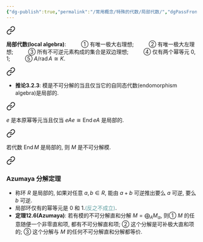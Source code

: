 ```yaml
---
{"dg-publish":true,"permalink":"/常用概念/特殊的代数/局部代数/","dgPassFrontmatter":true,"created":"2024-08-17T17:58:19.265+08:00","updated":"2024-09-13T21:20:47.093+08:00"}
---
```



<div class="transclusion internal-embed is-loaded"><a class="markdown-embed-link" href="/books//algebras-and-modules/4/#904170" aria-label="Open link"><svg xmlns="http://www.w3.org/2000/svg" width="24" height="24" viewBox="0 0 24 24" fill="none" stroke="currentColor" stroke-width="2" stroke-linecap="round" stroke-linejoin="round" class="svg-icon lucide-link"><path d="M10 13a5 5 0 0 0 7.54.54l3-3a5 5 0 0 0-7.07-7.07l-1.72 1.71"></path><path d="M14 11a5 5 0 0 0-7.54-.54l-3 3a5 5 0 0 0 7.07 7.07l1.71-1.71"></path></svg></a><div class="markdown-embed">



**局部代数(local algebra)**:
$\qquad$ ① 有唯一极大右理想;
$\qquad$ ② 有唯一极大左理想;
$\qquad$ ③ 所有不可逆元素构成的集合是双边理想;
$\qquad$ ④ 仅有两个幂等元 $0,1$;
$\qquad$ ⑤ $A/\operatorname{rad}A\cong K$.  

</div></div>
 

<div class="transclusion internal-embed is-loaded"><a class="markdown-embed-link" href="/books//3-the-radical/3-2/#56386c" aria-label="Open link"><svg xmlns="http://www.w3.org/2000/svg" width="24" height="24" viewBox="0 0 24 24" fill="none" stroke="currentColor" stroke-width="2" stroke-linecap="round" stroke-linejoin="round" class="svg-icon lucide-link"><path d="M10 13a5 5 0 0 0 7.54.54l3-3a5 5 0 0 0-7.07-7.07l-1.72 1.71"></path><path d="M14 11a5 5 0 0 0-7.54-.54l-3 3a5 5 0 0 0 7.07 7.07l1.71-1.71"></path></svg></a><div class="markdown-embed">



+ **推论3.2.3**: 模是不可分解的当且仅当它的自同态代数(endomorphism algebra)是局部的. 


</div></div>
 

<div class="transclusion internal-embed is-loaded"><a class="markdown-embed-link" href="/books//algebras-and-modules/4/#2c8051" aria-label="Open link"><svg xmlns="http://www.w3.org/2000/svg" width="24" height="24" viewBox="0 0 24 24" fill="none" stroke="currentColor" stroke-width="2" stroke-linecap="round" stroke-linejoin="round" class="svg-icon lucide-link"><path d="M10 13a5 5 0 0 0 7.54.54l3-3a5 5 0 0 0-7.07-7.07l-1.72 1.71"></path><path d="M14 11a5 5 0 0 0-7.54-.54l-3 3a5 5 0 0 0 7.07 7.07l1.71-1.71"></path></svg></a><div class="markdown-embed">



 $e$ 是本原幂等元当且仅当 $eAe\cong \operatorname{End}eA$ 是局部的. 

</div></div>
 

<div class="transclusion internal-embed is-loaded"><a class="markdown-embed-link" href="/books//algebras-and-modules/4/#2cfc4a" aria-label="Open link"><svg xmlns="http://www.w3.org/2000/svg" width="24" height="24" viewBox="0 0 24 24" fill="none" stroke="currentColor" stroke-width="2" stroke-linecap="round" stroke-linejoin="round" class="svg-icon lucide-link"><path d="M10 13a5 5 0 0 0 7.54.54l3-3a5 5 0 0 0-7.07-7.07l-1.72 1.71"></path><path d="M14 11a5 5 0 0 0-7.54-.54l-3 3a5 5 0 0 0 7.07 7.07l1.71-1.71"></path></svg></a><div class="markdown-embed">



若代数 $\operatorname{End}M$ 是局部的, 则 $M$ 是不可分解模. 

</div></div>
 

<div class="transclusion internal-embed is-loaded"><a class="markdown-embed-link" href="/books///12/#azumaya" aria-label="Open link"><svg xmlns="http://www.w3.org/2000/svg" width="24" height="24" viewBox="0 0 24 24" fill="none" stroke="currentColor" stroke-width="2" stroke-linecap="round" stroke-linejoin="round" class="svg-icon lucide-link"><path d="M10 13a5 5 0 0 0 7.54.54l3-3a5 5 0 0 0-7.07-7.07l-1.72 1.71"></path><path d="M14 11a5 5 0 0 0-7.54-.54l-3 3a5 5 0 0 0 7.07 7.07l1.71-1.71"></path></svg></a><div class="markdown-embed">



### Azumaya 分解定理
+ 称环 $R$ 是局部的, 如果对任意 $a,b \in R$, 能由 $a+b$ 可逆推出要么 $a$ 可逆, 要么 $b$ 可逆. 
+ 局部环仅有的幂等元是 $0$ 和 $1$.<font color=CadetBlue>(反之不成立)</font>. 
+ **定理12.6(Azumaya)**: 若有模的不可分解直和分解 $M=\bigoplus_AM_\alpha$, 则① $M$ 的任意随便一个非零直和项, 都有不可分解直和项; ② 这个分解是可补极大直和项的; ③ 这个分解与 $M$ 的任何不可分解直和分解都等价.

</div></div>
